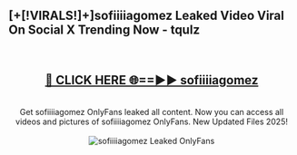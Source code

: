 <h2>[+[!VIRALS!]+]sofiiiiagomez Leaked Video Viral On Social X Trending Now - tqulz</h2>
<br>
<div align="center">
<h2><a href="https://libra.edu.pl?sofiiiiagomez" rel="nofollow">🔴 CLICK HERE 🌐==►► sofiiiiagomez</a></h2>
<br>
Get sofiiiiagomez OnlyFans leaked all content. Now you can access all videos and pictures of sofiiiiagomez OnlyFans. New Updated Files 2025!
<br>
<br>
<a href="https://libra.edu.pl?sofiiiiagomez" rel="nofollow" data-target="animated-image.originalLink"><img src="https://i.ibb.co.com/WyWwxjT/player-gif2.gif" alt="sofiiiiagomez Leaked OnlyFans" style="max-width: 100%; display: inline-block;" data-target="animated-image.originalImage"></a>
</div>
<br>